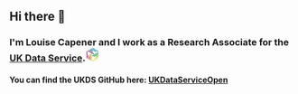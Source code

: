 ## Hi there 👋

### I'm Louise Capener and I work as a Research Associate for the [UK Data Service](https://ukdataservice.ac.uk).![UKDS-logo](https://raw.githubusercontent.com/LouCapener/LouCapener/main/ukds-logo-50-percent.jpeg)

#### You can find the UKDS GitHub here: [UKDataServiceOpen](https://github.com/UKDataServiceOpen)

<!--
**LouCapener/LouCapener** is a ✨ _special_ ✨ repository because its `README.md` (this file) appears on your GitHub profile.

Here are some ideas to get you started:

- 🔭 I’m currently working on ...
- 🌱 I’m currently learning ...
- 👯 I’m looking to collaborate on ...
- 🤔 I’m looking for help with ...
- 💬 Ask me about ...
- 📫 How to reach me: ...
- 😄 Pronouns: ...
- ⚡ Fun fact: ...
-->
